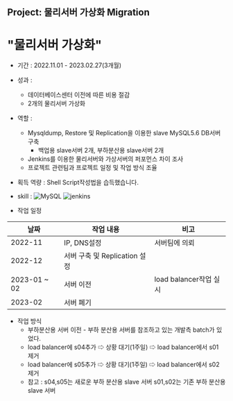Project: 물리서버 가상화 Migration
---
# "물리서버 가상화"

+ 기간 : 2022.11.01 - 2023.02.27(3개월)
+ 성과 :
  + 데이터베이스센터 이전에 따른 비용 절감
  + 2개의 물리서버 가상화 
+ 역할 :
    + Mysqldump, Restore 및 Replication을 이용한 slave MySQL5.6 DB서버 구축
        + 백업용 slave서버 2개, 부하분산용 slave서버 2개
    + Jenkins를 이용한 물리서버와 가상서버의 퍼포먼스 차이 조사
    + 프로젝트 관련팀과 프로젝트 일정 및 작업 방식 조율
+ 획득 역량 : Shell Script작성법을 습득했습니다.
  
+ skill :
  ![MySQL](https://img.shields.io/badge/-MySQL-4479A1?style=plastic&logo=mysql&logoColor=ffffff)
  ![jenkins](https://img.shields.io/badge/-jenkins-D24939?style=plastic&logo=jenkins&logoColor=ffffff)
+ 작업 일정
  
|날짜|작업 내용|비고|
|------|---|---|
|2022-11|IP, DNS설정|서버팀에 의뢰|
|2022-12|서버 구축 및 Replication 설정||
|2023-01 ~ 02|서버 이전|load balancer작업 실시|
|2023-02|서버 폐기||


+ 작업 방식
    + 부하분산용 서버 이전 - 부하 분산용 서버를 참조하고 있는 개발측 batch가 있었다.
    + load balancer에 s04추가 ⇨ 상황 대기(1주일) ⇨ load balancer에서 s01 제거
    + load balancer에 s05추가 ⇨ 상황 대기(1주일) ⇨ load balancer에서 s02 제거
    + 참고 : s04,s05는 새로운 부하 분산용 slave 서버 s01,s02는 기존 부하 분산용 slave 서버
